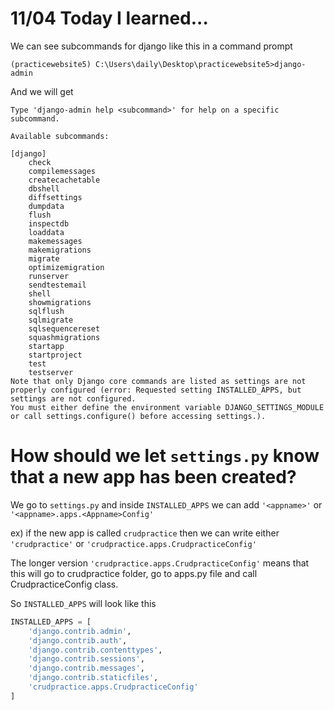 # 11/04 Today I learned...


We can see subcommands for django like this in a command prompt

```
(practicewebsite5) C:\Users\daily\Desktop\practicewebsite5>django-admin
```

And we will get

```
Type 'django-admin help <subcommand>' for help on a specific subcommand.

Available subcommands:

[django]
    check
    compilemessages
    createcachetable
    dbshell
    diffsettings
    dumpdata
    flush
    inspectdb
    loaddata
    makemessages
    makemigrations
    migrate
    optimizemigration
    runserver
    sendtestemail
    shell
    showmigrations
    sqlflush
    sqlmigrate
    sqlsequencereset
    squashmigrations
    startapp
    startproject
    test
    testserver
Note that only Django core commands are listed as settings are not properly configured (error: Requested setting INSTALLED_APPS, but settings are not configured.
You must either define the environment variable DJANGO_SETTINGS_MODULE or call settings.configure() before accessing settings.).
```


# How should we let `settings.py` know that a new app has been created?

We go to `settings.py` and inside `INSTALLED_APPS` we can add `'<appname>'` or `'<appname>.apps.<Appname>Config'`

ex) if the new app is called `crudpractice` then we can write either `'crudpractice'` or `'crudpractice.apps.CrudpracticeConfig'`

The longer version `'crudpractice.apps.CrudpracticeConfig'` means that this will go to crudpractice folder, go to apps.py file and call CrudpracticeConfig class.

So `INSTALLED_APPS` will look like this

```py
INSTALLED_APPS = [
    'django.contrib.admin',
    'django.contrib.auth',
    'django.contrib.contenttypes',
    'django.contrib.sessions',
    'django.contrib.messages',
    'django.contrib.staticfiles',
    'crudpractice.apps.CrudpracticeConfig'
]
```
